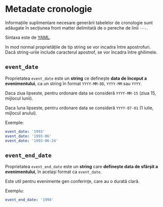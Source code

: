 ---
---

# Metadate cronologie

Informațiile suplimentare necesare generării tabelelor de cronologie
sunt adăugate în secțiunea front matter delimitată de o pereche de
linii `---`.

Sintaxa este de [YAML](https://yaml.org/spec/1.2.2/).

In mod normal proprietățile de tip string se vor incadra între apostrofuri.
Dacă string-urile include caracterul apostrof, se vor încadra între
ghilimele.

## `event_date`

Proprietatea `event_date` este un **string** ce definește **data de
început a evenimentului**,
ca un string în format `YYYY-MM-DD`, `YYYY-MM` sau `YYYY`.

Daca ziua lipseste, pentru ordonare data se consideră `YYYY-MM-15`
(ziua 15, mijlocul lunii).

Daca luna lipseste, pentru ordonare data se consideră `YYYY-07-01`
(1 iulie, mijlocul anului).

Exemple:

```yaml
event_date: '1993'
event_date: '1993-06'
event_date: '1993-06-24'
```

## `event_end_date`

Proprietatea `event_end_date` este un **string** care
**definește data de sfârșit a evenimentului**,
în același format ca `event_date`.

Este util pentru evenimente gen conferințe, care au o durată
clară.

Exemplu:

```yaml
event_end_date: '1998'
```
